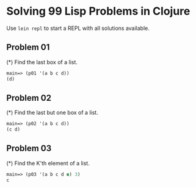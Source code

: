 # Solving 99 Lisp Problems in Clojure

Use ```lein repl``` to start a REPL with all solutions available.

## Problem 01

(*) Find the last box of a list.

``` clojure
main=> (p01 '(a b c d))
(d)
```

## Problem 02

(*) Find the last but one box of a list.

``` clojure
main=> (p02 '(a b c d))
(c d)
```

## Problem 03

(*) Find the K'th element of a list.

``` clojure
main=> (p03 '(a b c d e) 3)
c
```
